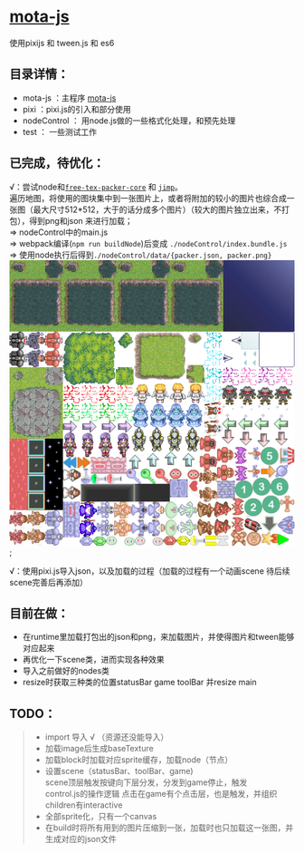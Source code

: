 # [mota-js](https://github.com/ckcz123/mota-js)
使用pixijs 和 tween.js 和 es6 

## 目录详情：
+ mota-js ：主程序 [mota-js](https://github.com/ckcz123/mota-js)
+ pixi ：pixi.js的引入和部分使用
+ nodeControl ： 用node.js做的一些格式化处理，和预先处理
+ test ： 一些测试工作
## 已完成，待优化：
√：尝试node和[`free-tex-packer-core`](https://github.com/odrick/free-tex-packer-core)  和 [`jimp`](https://github.com/oliver-moran/jimp)。  
遍历地图，将使用的图块集中到一张图片上，或者将附加的较小的图片也综合成一张图（最大尺寸512*512，大于的话分成多个图片）（较大的图片独立出来，不打包），得到png和json 来进行加载；  
  => nodeControl中的main.js  
  => webpack编译(`npm run buildNode`)后变成 `./nodeControl/index.bundle.js`  
  => 使用node执行后得到`./nodeControl/data/{packer.json, packer.png}`
![一个简单的示例](./nodeControl/data/packer-0.png);

√：使用pixi.js导入json，以及加载的过程（加载的过程有一个动画scene 待后续scene完善后再添加）
## 目前在做： 
* 在runtime里加载打包出的json和png，来加载图片，并使得图片和tween能够对应起来
* 再优化一下scene类，进而实现各种效果
* 导入之前做好的nodes类
* resize时获取三种类的位置statusBar game toolBar 并resize main

## TODO：
> + import 导入 √ （资源还没能导入）
> + 加载image后生成baseTexture
> + 加载block时加载对应sprite缓存，加载node（节点）
> + 设置scene（statusBar、toolBar、game)  
> scene顶层触发按键向下层分发，分发到game停止，触发  
control.js的操作逻辑
> 点击在game有个点击层，也是触发，并组织children有interactive
> + 全部sprite化，只有一个canvas
> + 在build时将所有用到的图片压缩到一张，加载时也只加载这一张图，并生成对应的json文件 